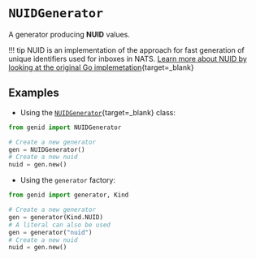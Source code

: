 
# `NUIDGenerator`


A generator producing **NUID** values.

!!! tip
    NUID is an implementation of the approach for fast generation of
    unique identifiers used for inboxes in NATS.
    [Learn more about NUID by looking at the original Go implemetation](https://github.com/nats-io/nuid){target=_blank}


## Examples

- Using the [`NUIDGenerator`](/reference/genid/#nuidgenerator){target=_blank} class:

```python
from genid import NUIDGenerator

# Create a new generator
gen = NUIDGenerator()
# Create a new nuid
nuid = gen.new()
```

- Using the `generator` factory:

```python
from genid import generator, Kind

# Create a new generator
gen = generator(Kind.NUID)
# A literal can also be used
gen = generator("nuid")
# Create a new nuid
nuid = gen.new()
```

